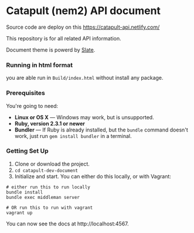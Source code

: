 # Catapult (nem2) API document

Source code are deploy on this https://catapult-api.netlify.com/

This repository is for all related API information.

Document theme is powerd by [Slate](https://github.com/lord/slate).

### Running in html format

you are able run in `Build/index.html` without install any package.

### Prerequisites

You're going to need:

- **Linux or OS X** — Windows may work, but is unsupported.
- **Ruby, version 2.3.1 or newer**
- **Bundler** — If Ruby is already installed, but the `bundle` command doesn't work, just run `gem install bundler` in a terminal.

### Getting Set Up

1.  Clone or download the project.
2.  `cd catapult-dev-document`
3.  Initialize and start. You can either do this locally, or with Vagrant:

```shell
# either run this to run locally
bundle install
bundle exec middleman server

# OR run this to run with vagrant
vagrant up
```

You can now see the docs at http://localhost:4567.
